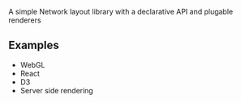 A simple Network layout library with a declarative API and plugable renderers

## Examples
- WebGL
- React
- D3
- Server side rendering
